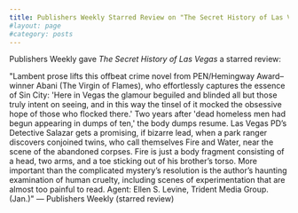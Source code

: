 ```yaml
---
title: Publishers Weekly Starred Review on "The Secret History of Las Vegas"
#layout: page
#category: posts
---
```

Publishers Weekly gave *The Secret History of Las Vegas* a starred review:

"Lambent prose lifts this offbeat crime novel from PEN/Hemingway Award–winner Abani (The Virgin of Flames), who effortlessly captures the essence of Sin City: 'Here in Vegas the glamour beguiled and blinded all but those truly intent on seeing, and in this way the tinsel of it mocked the obsessive hope of those who flocked there.' Two years after 'dead homeless men had begun appearing in dumps of ten,' the body dumps resume. Las Vegas PD’s Detective Salazar gets a promising, if bizarre lead, when a park ranger discovers conjoined twins, who call themselves Fire and Water, near the scene of the abandoned corpses. Fire is just a body fragment consisting of a head, two arms, and a toe sticking out of his brother’s torso. More important than the complicated mystery’s resolution is the author’s haunting examination of human cruelty, including scenes of experimentation that are almost too painful to read. Agent: Ellen S. Levine, Trident Media Group. (Jan.)"
 — Publishers Weekly (starred review)
